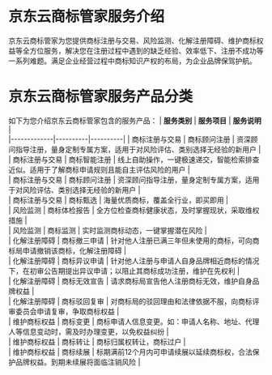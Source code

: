 # 京东云商标管家服务介绍
京东云商标管家为您提供商标注册与交易、风险监测、化解注册障碍、维护商标权益等全方位服务，解决您在注册过程中遇到的缺乏经验、效率低下、注册不成功等一系列难题。满足企业经营过程中商标知识产权的布局，为企业品牌保驾护航。
# 京东云商标管家服务产品分类
如下为您介绍京东云商标管家包含的服务产品：
| **服务类别** | **服务项目** | **服务说明** |   
|-------------|----------|----------|
|    商标注册与交易   |    商标顾问注册    |    资深顾问指导注册，量身定制专属方案，适用于对风险评估、类别选择无经验的新用户    |  
|   商标注册与交易    |    商标智能注册    |    线上自助操作，一键极速递交，智能检索排查近似。适用于了解商标申请规则且能自主评估风险的用户    |  
|   商标注册与交易    |    商标顾问注册    |   资深顾问指导注册，量身定制专属方案，适用于对风险评估、类别选择无经验的新用户    |  
|   商标注册与交易    |   商标甄选    |    海量优质商标，覆盖全行业，即买即用    |  
|    风险监测    |    商标体检报告    |    全方位检查商标健康状态，及时掌握现状，采取维权措施    |  
|    风险监测    |    商标监测    |    实时监测商标动态，一键掌握潜在风险   |  
|    化解注册障碍    |    商标撤三申请    |   针对他人注册已满三年但未使用的商标，可向商标局申请撤销该商标，化解注册障碍    |  
|   化解注册障碍    |    商标异议申请    |    针对他人注册与申请人自身品牌相近商标的情况下，在初审公告期提出异议申请；以阻止其商标成功注册，维护在先权利    |  
|    化解注册障碍    |    商标无效宣告    |    请求商标局宣告他人注册商标无效，维护自身品牌权益    |  
|    化解注册障碍    |    商标驳回复审    |    对商标局的驳回理由和法律依据不服，向商标评审委员会申请复审，争取商标权益    |  
|    维护商标权益    |    商标变更    |    商标申请人信息变更。如：申请人名称、地址、代理人等信息变动时，需及时办理变更，以免权益纠纷    |  
|    维护商标权益    |    商标转让    |    商标归属权转让，商标过户    |  
|    维护商标权益    |    商标续展    |   标期满前12个月内可申请续展以延续商标权，合法保护品牌权益。到期未续展将面临注销风险    |


